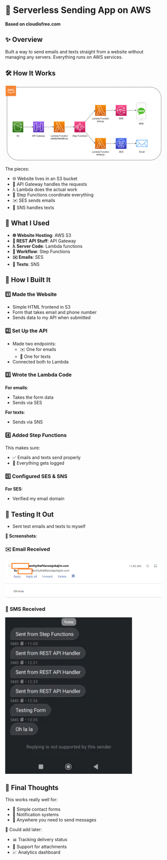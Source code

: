 # 📡 Serverless Sending App on AWS  
**Based on cloudisfree.com**  

## ✨ Overview
Built a way to send emails and texts straight from a website without managing any servers. Everything runs on AWS services.  

## 🛠️ How It Works  
![Diagram showing the flow](./screenshots/Serverless-Sending-Application.png)  

The pieces:  
- 🌐 Website lives in an S3 bucket  
- 🔌 API Gateway handles the requests  
- λ Lambda does the actual work  
- 🔄 Step Functions coordinate everything  
- ✉️ SES sends emails  
- 📱 SNS handles texts  

## 🧰 What I Used  
- **🌐 Website Hosting**: AWS S3  
- **🔌 REST API Stuff**: API Gateway  
- **λ Server Code**: Lambda functions  
- **🔄 Workflow**: Step Functions  
- **✉️ Emails**: SES  
- **📱 Texts**: SNS  

## 🚀 How I Built It  

### 1️⃣ Made the Website  
- Simple HTML frontend in S3  
- Form that takes email and phone number  
- Sends data to my API when submitted  

### 2️⃣ Set Up the API  
- Made two endpoints:  
  - ✉️ One for emails  
  - 📱 One for texts  
- Connected both to Lambda  

### 3️⃣ Wrote the Lambda Code  
**For emails**:  
- Takes the form data  
- Sends via SES  

**For texts**:  
- Sends via SNS  

### 4️⃣ Added Step Functions  
This makes sure:  
- ✅ Emails and texts send properly  
- 📝 Everything gets logged  

### 5️⃣ Configured SES & SNS  
**For SES**:  
- Verified my email domain  

## 🧪 Testing It Out  
- Sent test emails and texts to myself  

**📸 Screenshots**:  
### ✉️ Email Received  
![Email working](./screenshots/email-proof.png)  

### 📱 SMS Received  
![Text working](./screenshots/sms-proof.png)  

## 💭 Final Thoughts  
This works really well for:  
- 📝 Simple contact forms  
- 🔔 Notification systems  
- 📨 Anywhere you need to send messages  

🔮 Could add later:  
- 📊 Tracking delivery status  
- 📎 Support for attachments  
- 📈 Analytics dashboard  
